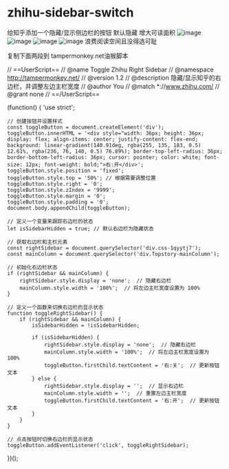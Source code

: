 # zhihu-sidebar-switch
给知乎添加一个隐藏/显示侧边栏的按钮 默认隐藏 增大可读面积
![image](https://github.com/user-attachments/assets/ceb18668-1a10-4577-9cd3-991b3724054a)
![image](https://github.com/user-attachments/assets/82af924b-ef2a-4084-93a3-eec394095b62)
![image](https://github.com/user-attachments/assets/6bf29c2d-f541-414f-8b47-62b0c137c2a7)
![image](https://github.com/user-attachments/assets/835889cc-cbb9-402e-8937-bcc5f4d4c9af)
浪费阅读空间且没得选可耻

复制下面两段到
tampermonkey.net油猴脚本

// ==UserScript==
// @name         Toggle Zhihu Right Sidebar
// @namespace    http://tampermonkey.net/
// @version      1.2
// @description  隐藏/显示知乎的右边栏，并调整左边主栏宽度
// @author       You
// @match        *://www.zhihu.com/
// @grant        none
// ==/UserScript==

(function() {
    'use strict';

    // 创建按钮并设置样式
    const toggleButton = document.createElement('div');
    toggleButton.innerHTML = '<div style="width: 36px; height: 36px; display: flex; align-items: center; justify-content: flex-end; background: linear-gradient(140.91deg, rgba(255, 135, 183, 0.5) 12.61%, rgba(236, 76, 140, 0.5) 76.89%); border-top-left-radius: 36px; border-bottom-left-radius: 36px; cursor: pointer; color: white; font-size: 12px; font-weight: bold;">右:开</div>';
    toggleButton.style.position = 'fixed';
    toggleButton.style.top = '50%'; // 根据需要调整位置
    toggleButton.style.right = '0';
    toggleButton.style.zIndex = '9999';
    toggleButton.style.margin = '0';
    toggleButton.style.padding = '0';
    document.body.appendChild(toggleButton);

    // 定义一个变量来跟踪右边栏的状态
    let isSidebarHidden = true; // 默认右边栏为隐藏状态

    // 获取右边栏和主栏元素
    const rightSidebar = document.querySelector('div.css-1qyytj7');
    const mainColumn = document.querySelector('div.Topstory-mainColumn');

    // 初始化右边栏状态
    if (rightSidebar && mainColumn) {
        rightSidebar.style.display = 'none';  // 隐藏右边栏
        mainColumn.style.width = '100%';  // 将左边主栏宽度设置为 100%
    }

    // 定义一个函数来切换右边栏的显示状态
    function toggleRightSidebar() {
        if (rightSidebar && mainColumn) {
            isSidebarHidden = !isSidebarHidden;

            if (isSidebarHidden) {
                rightSidebar.style.display = 'none';  // 隐藏右边栏
                mainColumn.style.width = '100%';  // 将左边主栏宽度设置为 100%
                toggleButton.firstChild.textContent = '右:关';  // 更新按钮文本
            } else {
                rightSidebar.style.display = '';  // 显示右边栏
                mainColumn.style.width = '';  // 重置左边主栏宽度
                toggleButton.firstChild.textContent = '右:开';  // 更新按钮文本
            }
        }
    }

    // 点击按钮时切换右边栏的显示状态
    toggleButton.addEventListener('click', toggleRightSidebar);
})();
